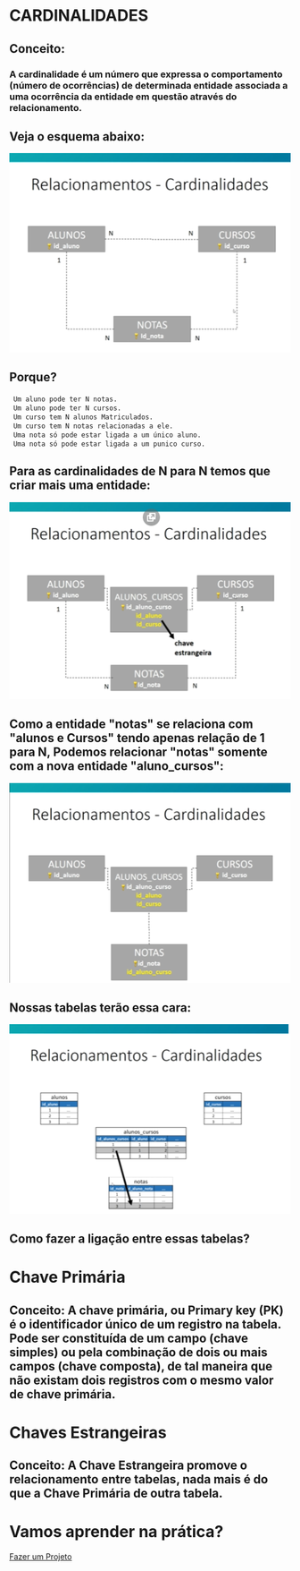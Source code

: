 # CARDINALIDADES
## Conceito:
### A cardinalidade é um número que expressa o comportamento (número de ocorrências) de determinada entidade associada a uma ocorrência da entidade em questão através do relacionamento.
## Veja o esquema abaixo:
![cardinalidade](https://github.com/ERONILDOJUNIOR/SQL-introdu-o/blob/main/imagens/cardinalidade1.png)
## Porque?
     Um aluno pode ter N notas.
     Um aluno pode ter N cursos.
     Um curso tem N alunos Matriculados.
     Um curso tem N notas relacionadas a ele.
     Uma nota só pode estar ligada a um único aluno.
     Uma nota só pode estar ligada a um punico curso.
## Para as cardinalidades de N para N temos que criar mais uma entidade:
![cardinalidade](https://github.com/ERONILDOJUNIOR/SQL-introdu-o/blob/main/imagens/cardinalidade2.png)
## Como a entidade "notas" se relaciona com "alunos e Cursos" tendo apenas relação de 1 para N, Podemos relacionar "notas" somente com a nova entidade "aluno_cursos":
![cardinalidade](https://github.com/ERONILDOJUNIOR/SQL-introdu-o/blob/main/imagens/cardinalidade3.png)
## Nossas tabelas terão essa cara:
![cardinalidade](https://github.com/ERONILDOJUNIOR/SQL-introdu-o/blob/main/imagens/cardinalidade4.png)
## Como fazer a ligação entre essas tabelas?
# Chave Primária
## Conceito: A chave primária, ou Primary key (PK) é o identificador único de um registro na tabela. Pode ser constituída de um campo (chave simples) ou pela combinação de dois ou mais campos (chave composta), de tal maneira que não existam dois registros com o mesmo valor de chave primária.
# Chaves Estrangeiras
## Conceito: A Chave Estrangeira promove o relacionamento entre tabelas, nada mais é do que a Chave Primária de outra tabela.
# Vamos aprender na prática?
[Fazer um Projeto](https://github.com/ERONILDOJUNIOR/SQL-introdu-o/blob/main/AULAS/ProjetoSQL.md)
